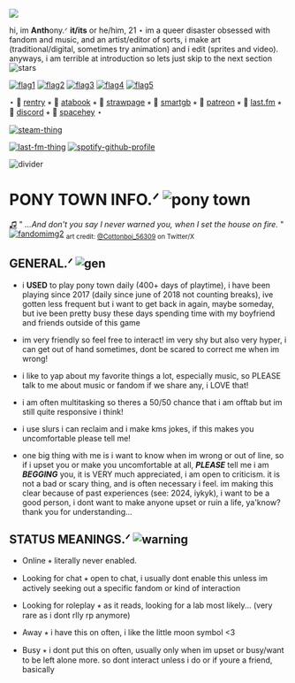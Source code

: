 ![](https://komarev.com/ghpvc/?username=anthonyscoffin&color=8ca1e0&style=plastic&label=People+expired.+(Views))

hi, im **Anth**ony.ᐟ **it/its** or he/him, 21 ⋆ im a queer disaster obsessed with fandom and music, and an artist/editor of sorts, i make art (traditional/digital, sometimes try animation) and i edit (sprites and video). anyways, i am terrible at introduction so lets just skip to the next section ![stars](https://file.garden/ZNjY5-CbZ0o-GQoj/edebad09.gif)

[![flag1](https://file.garden/ZNjY5-CbZ0o-GQoj/transmasculine-7-stripes-20-px.png)](https://lgbtqia.fandom.com/wiki/Transmasculine) [![flag2](https://file.garden/ZNjY5-CbZ0o-GQoj/non-binary-4-stripes-20-px.png)](https://lgbtqia.fandom.com/wiki/Non-binary) [![flag3](https://file.garden/ZNjY5-CbZ0o-GQoj/achillean20x20bcpostimagdiedilldoitMYSELF.png)](https://lgbtqia.fandom.com/wiki/Achillean) [![flag4](https://file.garden/ZNjY5-CbZ0o-GQoj/biromantic-3-stripes-20-px.png)](https://lgbtqia.fandom.com/wiki/Biromantic) [![flag5](https://file.garden/ZNjY5-CbZ0o-GQoj/Unlabeled20x20bcpostimgdiedilldoitMYSELF.png)](https://lgbtqia.fandom.com/wiki/Unlabeled) 

⋆ 🔗 [rentry](https://rentry.co/anthonyscoffin) ⭒ 🔗 [atabook](https://anthonyscoffin.atabook.org/) ⭒ 🔗 [strawpage](https://anthonyscoffin.straw.page/) ⭒ 🔗 [smartgb](http://users.smartgb.com/g/g.php?a=s&i=g19-01405-a7) ⭒ 🔗 [patreon](https://www.patreon.com/anthonyscoffin/about) ⭒ 🔗 [last.fm](https://www.last.fm/user/anthonyscoffin) ⭒ 🔗 [discord](https://discordid.netlify.app/?id=471151816688533535) ⭒ 🔗 [spacehey](https://spacehey.com/anthonyscoffin) ⋆

[![steam-thing](https://steam-current-game.vercel.app/api/?steamids=76561198355161550)](https://steamcommunity.com/id/anthonyscoffin/)

[![last-fm-thing](https://lastfm-recently-played.vercel.app/api?user=anthonyscoffin&header_style=compact_stats_only&show_user=footer&count=3&width=300&loved=true&footer_style=compact&bg_color=5c6893)](https://www.last.fm/user/anthonyscoffin) [![spotify-github-profile](https://spotify-github-profile.kittinanx.com/api/view?uid=316r4eyubvy7c33mb45uxrofcqry&cover_image=true&theme=natemoo-re&show_offline=false&background_color=121212&interchange=true&bar_color=cad9ff&bar_color_cover=false)](https://github.com/kittinan/spotify-github-profile)

![divider](https://file.garden/ZNjY5-CbZ0o-GQoj/dividerquestionmark.png)

# PONY TOWN INFO.ᐟ ![pony town](https://file.garden/ZNjY5-CbZ0o-GQoj/favicon-16x16.png)
[♫](https://www.youtube.com/watch?v=wg-3vOlGKrs) " *...And don't you say I never warned you, when I set the house on fire.* "
[![fandomimg2](https://file.garden/ZNjY5-CbZ0o-GQoj/F1HwYTgacAAbkhSmask.png)](https://twitter.com/Cottonboi_56309/status/1680388633206083585/)
<sub>art credit: [@Cottonboi_56309](https://twitter.com/Cottonboi_56309/status/1680388633206083585/) on Twitter/X</sub>

## **GENERAL.ᐟ** ![gen](https://supplies.ju.mp/assets/images/gallery05/a6e671c2_original.gif?v=6a50b904)
- i **USED** to play pony town daily (400+ days of playtime), i have been playing since 2017 (daily since june of 2018 not counting breaks), ive gotten less frequent but i want to get back in again, maybe someday, but ive been pretty busy these days spending time with my boyfriend and friends outside of this game

- im very friendly so feel free to interact! im very shy but also very hyper, i can get out of hand sometimes, dont be scared to correct me when im wrong!

- i like to yap about my favorite things a lot, especially music, so PLEASE talk to me about music or fandom if we share any, i LOVE that!

- i am often multitasking so theres a 50/50 chance that i am offtab but im still quite responsive i think!

- i use slurs i can reclaim and i make kms jokes, if this makes you uncomfortable please tell me!

- one big thing with me is i want to know when im wrong or out of line, so if i upset you or make you uncomfortable at all, ***PLEASE*** tell me i am ***BEGGING*** you, it is VERY much appreciated, i am open to criticism. it is not a bad or scary thing, and is often necessary i feel. im making this clear because of past experiences (see: 2024, iykyk), i want to be a good person, i dont want to make anyone upset or ruin a life, ya'know? thank you for understanding...

## **STATUS MEANINGS.ᐟ** ![warning](https://vermillion.drr.ac/assets/images/gallery01/404ff162.gif?v=9b7c387b)
- Online ⭒ literally never enabled.

- Looking for chat ⭒ open to chat, i usually dont enable this unless im actively seeking out a specific fandom or kind of interaction

- Looking for roleplay ⭒ as it reads, looking for a lab most likely... (very rare as i dont rlly rp anymore)

- Away ⭒ i have this on often, i like the little moon symbol <3

- Busy ⭒ i dont put this on often, usually only when im upset or busy/want to be left alone more. so dont interact unless i do or if youre a friend, basically
